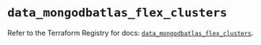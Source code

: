 # `data_mongodbatlas_flex_clusters`

Refer to the Terraform Registry for docs: [`data_mongodbatlas_flex_clusters`](https://registry.terraform.io/providers/mongodb/mongodbatlas/1.41.1/docs/data-sources/flex_clusters).
